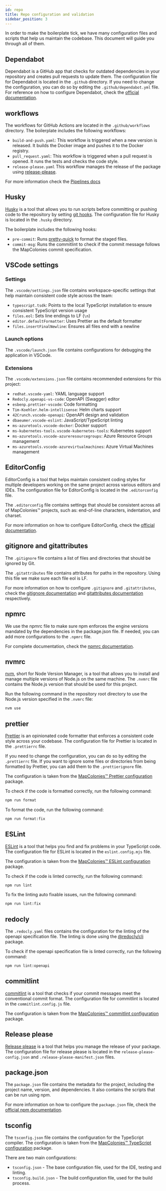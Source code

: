 ```yaml
---
id: repo
title: Repo configuration and validation
sidebar_position: 3
---
```


In order to make the boilerplate tick, we have many configuration files and scripts that help us maintain the codebase. This document will guide you through all of them.

## Dependabot

Dependabot is a GitHub app that checks for outdated dependencies in your repository and creates pull requests to update them. The configuration file for Dependabot is located in the `.github` directory.
If you need to change the configuration, you can do so by editing the `.github/dependabot.yml` file.
For reference on how to configure Dependabot, check the [official documentation](https://docs.github.com/en/code-security/dependabot/working-with-dependabot/dependabot-options-reference).

## workflows

The workflows for GitHub Actions are located in the `.github/workflows` directory. The boilerplate includes the following workflows:

- `build-and-push.yaml`: This workflow is triggered when a new version is released. It builds the Docker image and pushes it to the Docker registry.
- `pull_request.yaml`: This workflow is triggered when a pull request is opened. It runs the tests and checks the code style.
- `release-please.yaml` This workflow manages the release of the package using [release-please](https://github.com/googleapis/release-please).

For more information check the [Pipelines docs](../DevOps/pipelines/_category_.json)

## Husky

[Husky](https://typicode.github.io/husky/) is a tool that allows you to run scripts before committing or pushing code to the repository by setting [git hooks](https://git-scm.com/book/en/v2/Customizing-Git-Git-Hooks). The configuration file for Husky is located in the `.husky` directory.

The boilerplate includes the following hooks:

- `pre-commit`: Runs [pretty-quick](https://www.npmjs.com/package/pretty-quick) to format the staged files.
- `commit-msg`: Runs the commitlint to check if the commit message follows the MapColonies commit specification.

## VSCode settings

### Settings

The `.vscode/settings.json` file contains workspace-specific settings that help maintain consistent code style across the team:

- `typescript.tsdk`: Points to the local TypeScript installation to ensure consistent TypeScript version usage
- `files.eol`: Sets line endings to LF (`\n`)
- `editor.defaultFormatter`: Uses Prettier as the default formatter
- `files.insertFinalNewline`: Ensures all files end with a newline

### Launch options

The `.vscode/launch.json` file contains configurations for debugging the application in VSCode.

### Extensions

The `.vscode/extensions.json` file contains recommended extensions for this project:

- `redhat.vscode-yaml`: YAML language support
- `Redocly.openapi-vs-code`: OpenAPI (Swagger) editor
- `esbenp.prettier-vscode`: Code formatting
- `Tim-Koehler.helm-intellisense`: Helm charts support
- `42Crunch.vscode-openapi`: OpenAPI design and validation
- `dbaeumer.vscode-eslint`: JavaScript/TypeScript linting
- `ms-azuretools.vscode-docker`: Docker support
- `ms-kubernetes-tools.vscode-kubernetes-tools`: Kubernetes support
- `ms-azuretools.vscode-azureresourcegroups`: Azure Resource Groups management
- `ms-azuretools.vscode-azurevirtualmachines`: Azure Virtual Machines management

## EditorConfig

EditorConfig is a tool that helps maintain consistent coding styles for multiple developers working on the same project across various editors and IDEs. The configuration file for EditorConfig is located in the `.editorconfig` file.

The `.editorconfig` file contains settings that should be consistent across all of MapColonies™ projects, such as: end-of-line characters, indentation, and charset.

For more information on how to configure EditorConfig, check the [official documentation](https://editorconfig.org/).

## gitignore and gitattributes

The `.gitignore` file contains a list of files and directories that should be ignored by Git.

The `.gitattributes` file contains attributes for paths in the repository. Using this file we make sure each file eol is LF.

For more information on how to configure `.gitignore` and `.gitattributes`, check the [gitignore documentation](https://git-scm.com/docs/gitignore) and [gitattributes documentation](https://git-scm.com/docs/gitattributes) respectively.

## npmrc

We use the npmrc file to make sure npm enforces the engine versions mandated by the dependencies in the package.json file. If needed, you can add more configurations to the `.npmrc` file.

For complete documentation, check the [npmrc documentation](https://docs.npmjs.com/cli/v11/configuring-npm/npmrc).

## nvmrc

[nvm](https://github.com/nvm-sh/nvm), short for Node Version Manager, is a tool that allows you to install and manage multiple versions of Node.js on the same machine. The `.nvmrc` file contains the Node.js version that should be used for this project.

Run the following command in the repository root directory to use the Node.js version specified in the `.nvmrc` file:

```bash
nvm use
```

## prettier

[Prettier](https://prettier.io/docs/) is an opinionated code formatter that enforces a consistent code style across your codebase. The configuration file for Prettier is located in the `.prettierrc` file.

If you need to change the configuration, you can do so by editing the `.prettierrc` file. If you want to ignore some files or directories from being formatted by Prettier, you can add them to the `.prettierignore` file.

The configuration is taken from the [MapColonies™ Prettier configuration](../packages/prettier-config/README.md) package.

To check if the code is formatted correctly, run the following command:

```bash
npm run format
```

To format the code, run the following command:

```bash
npm run format:fix
```

## ESLint

[ESLint](https://eslint.org/docs/user-guide/getting-started) is a tool that helps you find and fix problems in your TypeScript code. The configuration file for ESLint is located in the `eslint.config.mjs` file.

The configuration is taken from the [MapColonies™ ESLint configuration](../packages/eslint-config/README.md) package.

To check if the code is linted correctly, run the following command:

```bash
npm run lint
```

To fix the linting auto fixable issues, run the following command:

```bash
npm run lint:fix
```

## redocly

The `.redocly.yaml` files contains the configuration for the linting of the openapi specification file.
The linting is done using the [@redocly/cli](https://redocly.com/docs/cli) package.

To check if the openapi specification file is linted correctly, run the following command:

```bash
npm run lint:openapi
```

## commitlint

[commitlint](https://commitlint.js.org/) is a tool that checks if your commit messages meet the conventional commit format. The configuration file for commitlint is located in the `commitlint.config.js` file.

The configuration is taken from the [MapColonies™ commitlint configuration](../packages/commitlint-config/README.md) package.

## Release please

[Release please](https://github.com/googleapis/release-please) is a tool that helps you manage the release of your package. The configuration file for release please is located in the `release-please-config.json` and `.release-please-manifest.json` files.

## package.json

The `package.json` file contains the metadata for the project, including the project name, version, and dependencies. It also contains the scripts that can be run using npm.

For more information on how to configure the `package.json` file, check the [official npm documentation](https://docs.npmjs.com/cli/v11/configuring-npm/package-json).

## tsconfig

The `tsconfig.json` file contains the configuration for the TypeScript compiler. The configuration is taken from the [MapColonies™ TypeScript configuration](../packages/tsconfig/README.md) package.

There are two main configurations:

- `tsconfig.json` - The base configuration file, used for the IDE, testing and linting.
- `tsconfig.build.json` - The build configuration file, used for the build process.
